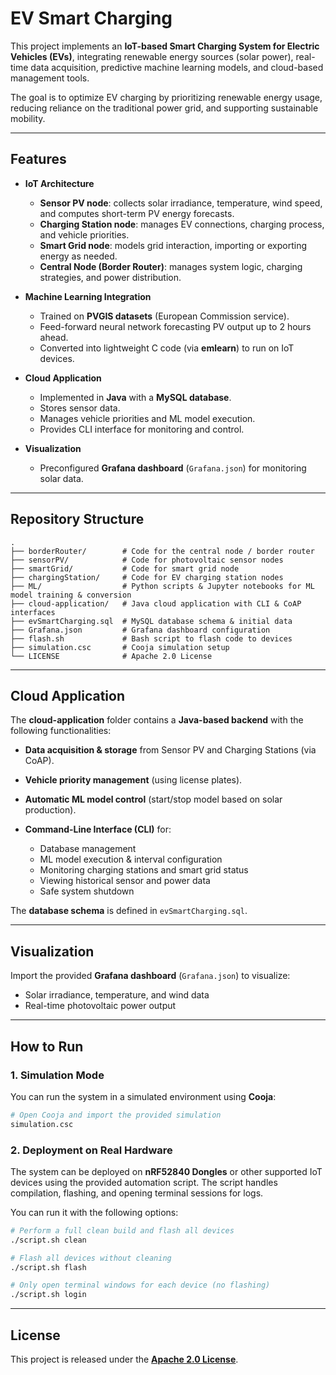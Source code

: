 # EV Smart Charging

This project implements an **IoT-based Smart Charging System for Electric Vehicles (EVs)**, integrating renewable energy sources (solar power), real-time data acquisition, predictive machine learning models, and cloud-based management tools.

The goal is to optimize EV charging by prioritizing renewable energy usage, reducing reliance on the traditional power grid, and supporting sustainable mobility.

---

## Features

* **IoT Architecture**

  * **Sensor PV node**: collects solar irradiance, temperature, wind speed, and computes short-term PV energy forecasts.
  * **Charging Station node**: manages EV connections, charging process, and vehicle priorities.
  * **Smart Grid node**: models grid interaction, importing or exporting energy as needed.
  * **Central Node (Border Router)**: manages system logic, charging strategies, and power distribution.

* **Machine Learning Integration**

  * Trained on **PVGIS datasets** (European Commission service).
  * Feed-forward neural network forecasting PV output up to 2 hours ahead.
  * Converted into lightweight C code (via **emlearn**) to run on IoT devices.

* **Cloud Application**

  * Implemented in **Java** with a **MySQL database**.
  * Stores sensor data.
  * Manages vehicle priorities and ML model execution.
  * Provides CLI interface for monitoring and control.

* **Visualization**

  * Preconfigured **Grafana dashboard** (`Grafana.json`) for monitoring solar data.

---

## Repository Structure

```
.
├── borderRouter/        # Code for the central node / border router
├── sensorPV/            # Code for photovoltaic sensor nodes
├── smartGrid/           # Code for smart grid node
├── chargingStation/     # Code for EV charging station nodes
├── ML/                  # Python scripts & Jupyter notebooks for ML model training & conversion
├── cloud-application/   # Java cloud application with CLI & CoAP interfaces
├── evSmartCharging.sql  # MySQL database schema & initial data
├── Grafana.json         # Grafana dashboard configuration
├── flash.sh             # Bash script to flash code to devices
├── simulation.csc       # Cooja simulation setup
└── LICENSE              # Apache 2.0 License
```

---

## Cloud Application

The **cloud-application** folder contains a **Java-based backend** with the following functionalities:

* **Data acquisition & storage** from Sensor PV and Charging Stations (via CoAP).
* **Vehicle priority management** (using license plates).
* **Automatic ML model control** (start/stop model based on solar production).
* **Command-Line Interface (CLI)** for:

  * Database management
  * ML model execution & interval configuration
  * Monitoring charging stations and smart grid status
  * Viewing historical sensor and power data
  * Safe system shutdown

The **database schema** is defined in `evSmartCharging.sql`.

---

## Visualization

Import the provided **Grafana dashboard** (`Grafana.json`) to visualize:

* Solar irradiance, temperature, and wind data
* Real-time photovoltaic power output

---

## How to Run

### 1. Simulation Mode

You can run the system in a simulated environment using **Cooja**:

```bash
# Open Cooja and import the provided simulation
simulation.csc
```


### 2. Deployment on Real Hardware

The system can be deployed on **nRF52840 Dongles** or other supported IoT devices using the provided automation script.
The script handles compilation, flashing, and opening terminal sessions for logs.

You can run it with the following options:

```bash
# Perform a full clean build and flash all devices
./script.sh clean

# Flash all devices without cleaning
./script.sh flash

# Only open terminal windows for each device (no flashing)
./script.sh login
```

---

## License

This project is released under the **[Apache 2.0 License](./LICENSE)**.
